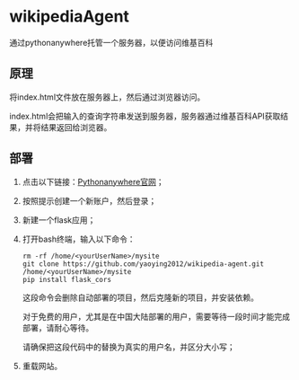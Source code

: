 # wikipediaAgent
通过pythonanywhere托管一个服务器，以便访问维基百科
## 原理
将index.html文件放在服务器上，然后通过浏览器访问。

index.html会把输入的查询字符串发送到服务器，服务器通过维基百科API获取结果，并将结果返回给浏览器。

## 部署
1. 点击以下链接：[Pythonanywhere官网](https://www.pythonanywhere.com)；
   <img src="">
2. 按照提示创建一个新账户，然后登录；
3. 新建一个flask应用；
4. 打开bash终端，输入以下命令：
   ```
   rm -rf /home/<yourUserName>/mysite
   git clone https://github.com/yaoying2012/wikipedia-agent.git /home/<yourUserName>/mysite
   pip install flask_cors
   ```
   这段命令会删除自动部署的项目，然后克隆新的项目，并安装依赖。

   对于免费的用户，尤其是在中国大陆部署的用户，需要等待一段时间才能完成部署，请耐心等待。

   请确保把这段代码中的<yourUserName>替换为真实的用户名，并区分大小写；

5. 重载网站。
